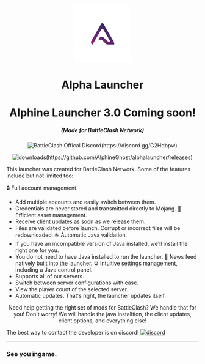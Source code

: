 <p align="center"><img src="./app/assets/images/SealCircle.png" width="150px" height="150px" alt="Alpha Launcher"></p>

<h1 align="center">Alpha Launcher</h1>
<h1 align="center">Alphine Launcher 3.0 Coming soon!</h1>

<em><h5 align="center">(Made for BattleClash Network)</h5></em>
<p align="center"><img src="https://cdn.discordapp.com/attachments/691323362172993608/701279616282918923/BC.png" alt="BattleClash Offical Discord">(https://discord.gg/C2Hdbpw)</p>

<p align="center"><img src="https://img.shields.io/github/downloads/AlphineGhost/AlphaLauncher/total.svg?style=for-the-badge" alt="downloads">(https://github.com/AlphineGhost/alphalauncher/releases)</p>

This launcher was created for BattleClash Network.
Some of the features include but not limited too:

🔒 Full account management.
   - Add multiple accounts and easily switch between them.
   - Credentials are never stored and transmitted directly to Mojang.
📂 Efficient asset management.
   - Receive client updates as soon as we release them.
   - Files are validated before launch. Corrupt or incorrect files will be redownloaded.
☕ Automatic Java validation.
   - If you have an incompatible version of Java installed, we'll install the right one for you.
   - You do not need to have Java installed to run the launcher.
📰 News feed natively built into the launcher.
⚙️ Intuitive settings management, including a Java control panel.
   - Supports all of our servers.
   - Switch between server configurations with ease.
- View the player count of the selected server.
- Automatic updates. That's right, the launcher updates itself.



<p align="center">Need help getting the right set of mods for BattleClash? We handle that for you! Don't worry! We will handle the java installtion, the client updates, client options, and everything else!</p>

The best way to contact the developer is on discord!
[![discord](https://discordapp.com/api/guilds/698678804414988338/embed.png?style=banner3)][discord]

---

### See you ingame.


[nodejs]: https://nodejs.org/en/ 'Node.js'
[vscode]: https://code.visualstudio.com/ 'Visual Studio Code'
[mainprocess]: https://electronjs.org/docs/tutorial/application-architecture#main-and-renderer-processes 'Main Process'
[rendererprocess]: https://electronjs.org/docs/tutorial/application-architecture#main-and-renderer-processes 'Renderer Process'
[chromedebugger]: https://marketplace.visualstudio.com/items?itemName=msjsdiag.debugger-for-chrome 'Debugger for Chrome'
[discord]: https://discord.gg/HCv3bfd 'Discord'
